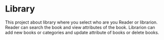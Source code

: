 # Library
This project about library where you select who are you Reader or librarion.
Reader can search the book and view attributes of the book. Librarion can add new books or categories and update attribute of books or delete books.
